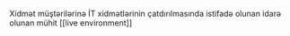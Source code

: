 Xidmət müştərilərinə İT xidmətlərinin çatdırılmasında istifadə olunan idarə olunan mühit
[[live environment]]